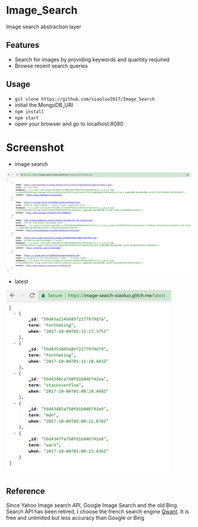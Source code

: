 # Image_Search
Image search abstraction layer

## Features
* Search for images by providing keywords and quantity required
* Browse recent search queries

## Usage
* ```git clone https://github.com/xiaoluo2017/Image_Search```
* initial the MongoDB_URI
* ```npm install```
* ```npm start```
* open your browser and go to localhost:8080

# Screenshot
* image search<br>
<img src="https://github.com/xiaoluo2017/Image_Search/blob/master/images/image_search.PNG">

* latest<br>
<img height="500" img src="https://github.com/xiaoluo2017/Image_Search/blob/master/images/latest.PNG">

## Reference
Since Yahoo Image search API, Google Image Search and the old Bing Search API has been retired, I choose the french search engine [Qwant](https://www.qwant.com/). It is free and unlimited but less accuracy than Google or Bing
